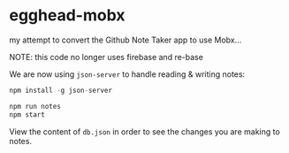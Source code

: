 # egghead-mobx
my attempt to convert the Github Note Taker app to use Mobx...

NOTE: this code no longer uses firebase and re-base

We are now using `json-server` to handle reading & writing notes:

```javascript
npm install -g json-server

npm run notes
npm start
```

View the content of `db.json` in order to see the changes you are making to notes.
